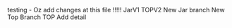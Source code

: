testing - Oz add changes at this file !!!!! JarV1 TOPV2
New Jar branch
New Top Branch
TOP Add detail